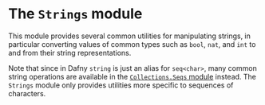 # The `Strings` module

This module provides several common utilities for manipulating strings,
in particular converting values of common types such as `bool`, `nat`, and `int`
to and from their string representations.

Note that since in Dafny `string` is just an alias for `seq<char>`,
many common string operations are available in the
[`Collections.Seqs` module](../Collections.md) instead.
The `Strings` module only provides utilities more specific to sequences of characters.
